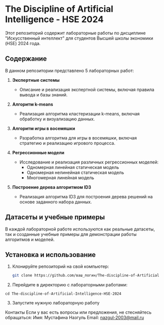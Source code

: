 # The Discipline of Artificial Intelligence - HSE 2024

Этот репозиторий содержит лабораторные работы по дисциплине "Искусственный интеллект" для студентов Высшей школы экономики (HSE) 2024 года. 

## Содержание

В данном репозитории представлено 5 лабораторных работ:

1. **Экспертные системы**
   - Описание и реализация экспертной системы, включая правила вывода и базы знаний.

2. **Алгоритм k-means**
   - Реализация алгоритма кластеризации k-means, включая обработку и визуализацию данных.

3. **Алгоритм игры в восемяшки**
   - Разработка алгоритма для игры в восемяшки, включая стратегию и реализацию игрового процесса.

4. **Регрессионные модели**
   - Исследование и реализация различных регрессионных моделей:
     - Одномерная линейная статическая модель
     - Одномерная нелинейная статическая модель
     - Многомерная линейная модель

5. **Построение дерева алгоритмом ID3**
   - Реализация алгоритма ID3 для построения дерева решений на основе заданного набора данных.

## Датасеты и учебные примеры

В каждой лабораторной работе используются как реальные датасеты, так и созданные учебные примеры для демонстрации работы алгоритмов и моделей.

## Установка и использование

1. Клонируйте репозиторий на свой компьютер:
   ```bash
   git clone https://github.com/ваш_логин/The-discipline-of-Artificial-Intelligence-HSE-2024.git
   ```
2. Перейдите в директорию с лабораторными работами:
  ```
  cd The-discipline-of-Artificial-Intelligence-HSE-2024
  ```
3. Запустите нужную лабораторную работу

Контакты
Если у вас есть вопросы или предложения, не стесняйтесь обращаться:
Имя: Мустафина Назгуль 
Email: nazgul-2003@mail.ru
